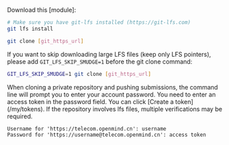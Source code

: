 Download this [module]:

```bash
# Make sure you have git-lfs installed (https://git-lfs.com)
git lfs install
```

```bash
git clone [git_https_url]
```

If you want to skip downloading large LFS files (keep only LFS pointers), please add `GIT_LFS_SKIP_SMUDGE=1` before the git clone command:

```bash
GIT_LFS_SKIP_SMUDGE=1 git clone [git_https_url]
```

When cloning a private repository and pushing submissions, the command line will prompt you to enter your account password. You need to enter an access token in the password field. You can click [Create a token] (/my/tokens). If the repository involves lfs files, multiple verifications may be required.

```
Username for 'https://telecom.openmind.cn': username
Password for 'https://username@telecom.openmind.cn': access token
```